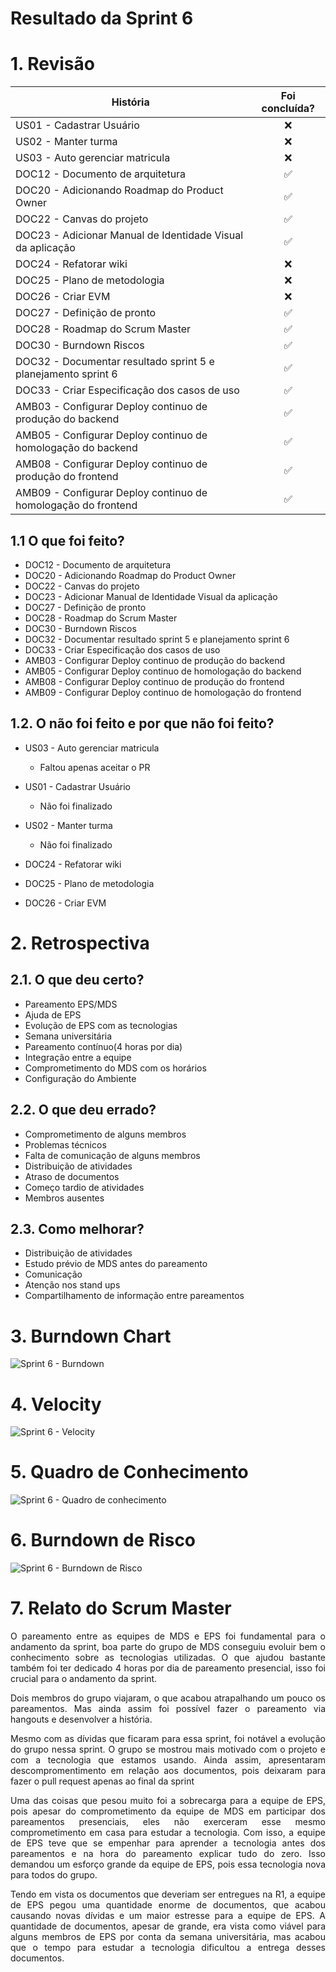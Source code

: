 # Resultado da Sprint 6

 # 1. Revisão

| História | Foi concluída? |
| -------- | :----: |
| US01 - Cadastrar Usuário | :x: |
| US02 - Manter turma | :x: |
| US03 - Auto gerenciar matricula | :x: |
| DOC12 - Documento de arquitetura | :white_check_mark: |
| DOC20 - Adicionando Roadmap do Product Owner | :white_check_mark: |
| DOC22 - Canvas do projeto | :white_check_mark: |
| DOC23 - Adicionar Manual de Identidade Visual da aplicação | :white_check_mark: |
| DOC24 - Refatorar wiki | :x: |
| DOC25 - Plano de metodologia | :x: |
| DOC26 - Criar EVM | :x: |
| DOC27 - Definição de pronto | :white_check_mark: |
| DOC28 - Roadmap do Scrum Master | :white_check_mark: |
| DOC30 - Burndown Riscos | :white_check_mark: |
| DOC32 - Documentar resultado sprint 5 e planejamento sprint 6 | :white_check_mark: |
| DOC33 - Criar Especificação dos casos de uso | :white_check_mark: |
| AMB03 - Configurar Deploy continuo de produção do backend | :white_check_mark: | 
| AMB05 - Configurar Deploy continuo de homologação do backend | :white_check_mark: | 
| AMB08 - Configurar Deploy continuo de produção do frontend | :white_check_mark: | 
| AMB09 - Configurar Deploy continuo de homologação do frontend | :white_check_mark: | 


## 1.1 O que foi feito?
* DOC12 - Documento de arquitetura 
* DOC20 - Adicionando Roadmap do Product Owner 
* DOC22 - Canvas do projeto 
* DOC23 - Adicionar Manual de Identidade Visual da aplicação 
* DOC27 - Definição de pronto 
* DOC28 - Roadmap do Scrum Master 
* DOC30 - Burndown Riscos 
* DOC32 - Documentar resultado sprint 5 e planejamento sprint 6 
* DOC33 - Criar Especificação dos casos de uso
* AMB03 - Configurar Deploy continuo de produção do backend  
* AMB05 - Configurar Deploy continuo de homologação do backend  
* AMB08 - Configurar Deploy continuo de produção do frontend  
* AMB09 - Configurar Deploy continuo de homologação do frontend  

## 1.2. O não foi feito e por que não foi feito?
* US03 - Auto gerenciar matricula 
    - Faltou apenas aceitar o PR

* US01 - Cadastrar Usuário 
    - Não foi finalizado

* US02 - Manter turma 
    - Não foi finalizado

* DOC24 - Refatorar wiki 
* DOC25 - Plano de metodologia 
* DOC26 - Criar EVM 


# 2. Retrospectiva

## 2.1. O que deu certo?  

* Pareamento EPS/MDS
* Ajuda de EPS
* Evolução de EPS com as tecnologias
* Semana universitária
* Pareamento contínuo(4 horas por dia)
* Integração entre a equipe
* Comprometimento do MDS com os horários
* Configuração do Ambiente

## 2.2. O que deu errado? 

* Comprometimento de alguns membros
* Problemas técnicos
* Falta de comunicação de alguns membros
* Distribuição de atividades
* Atraso de documentos
* Começo tardio de atividades
* Membros ausentes

## 2.3. Como melhorar?

* Distribuição de atividades
* Estudo prévio de MDS antes do pareamento
* Comunicação
* Atenção nos stand ups
* Compartilhamento de informação entre pareamentos

# 3. Burndown Chart
![Sprint 6 - Burndown](../../assets/img/burndown/burndown6.png)

# 4. Velocity
![Sprint 6 - Velocity](../../assets/img/velocity/velocity6.png)

# 5. Quadro de Conhecimento
![Sprint 6 - Quadro de conhecimento](../../assets/img/quadro_conhecimento/quadro_conhecimento6.png)

# 6. Burndown de Risco
![Sprint 6 - Burndown de Risco](../../assets/img/burndown_risco/burndown_risco6.png)

# 7. Relato do Scrum Master
<p align = "justify">
O pareamento entre as equipes de MDS e EPS foi fundamental para o andamento da sprint, boa parte do grupo de MDS conseguiu evoluir bem o conhecimento sobre as tecnologias utilizadas. O que ajudou bastante também foi ter dedicado 4 horas por dia de pareamento presencial, isso foi crucial para o andamento da sprint.
</p>
<p align = "justify">
Dois membros do grupo viajaram, o que acabou atrapalhando um pouco os pareamentos. Mas ainda assim foi possível fazer o pareamento via hangouts e desenvolver a história. 
</p>
<p align = "justify">
Mesmo com as dívidas que ficaram para essa sprint, foi notável a evolução do grupo nessa sprint. O grupo se mostrou mais motivado com o projeto e com a tecnologia que estamos usando. Ainda assim, apresentaram descompromentimento em relação aos documentos, pois deixaram para fazer o pull request apenas ao final da sprint
</p>
<p align = "justify">
Uma das coisas que pesou muito foi a sobrecarga para a equipe de EPS, pois apesar do comprometimento da equipe de MDS em participar dos pareamentos presenciais, eles não exerceram esse mesmo comprometimento em casa para estudar a tecnologia. Com isso, a equipe de EPS teve que se empenhar para aprender a tecnologia antes dos pareamentos e na hora do pareamento explicar tudo do zero. Isso demandou um esforço grande da equipe de EPS, pois essa tecnologia nova para todos do grupo.
</p>
<p align = "justify">
Tendo em vista os documentos que deveriam ser entregues na R1, a equipe de EPS pegou uma quantidade enorme de documentos, que acabou causando novas dívidas e um maior estresse para a equipe de EPS. A quantidade de documentos, apesar de grande, era vista como viável para alguns membros de EPS por conta da semana universitária, mas acabou que o tempo para estudar a tecnologia dificultou a entrega desses documentos.
</p>

